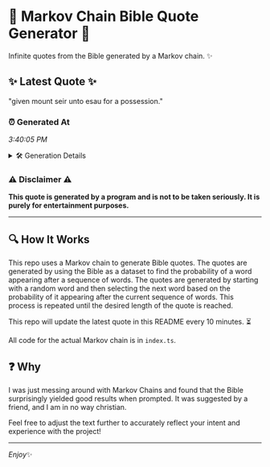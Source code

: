 # 📖 Markov Chain Bible Quote Generator 📖

Infinite quotes from the Bible generated by a Markov chain. ✨

## ✨ Latest Quote ✨
"given mount seir unto esau for a possession."

### ⏰ Generated At
*3:40:05 PM*

<details>
    <summary>🛠️ Generation Details</summary>
    <p>
        <strong>🌱 Seed:</strong> given<br>
        <strong>🔄 Iterations:</strong> 7<br>
        <strong>📜 Context History:</strong><br>[ given ]: mount<br>[ given, mount ]: seir<br>[ given, mount, seir ]: unto<br>[ given, mount, seir, unto ]: esau<br>[ given, mount, seir, unto, esau ]: for<br>[ given, mount, seir, unto, esau, for ]: a<br>[ mount, seir, unto, esau, for, a ]: possession.<br>
    </p>
</details>

### ⚠️ Disclaimer ⚠️
**This quote is generated by a program and is not to be taken seriously. It is purely for entertainment purposes.**

---

## 🔍 How It Works

This repo uses a Markov chain to generate Bible quotes. The quotes are generated by using the Bible as a dataset to find the probability of a word appearing after a sequence of words. The quotes are generated by starting with a random word and then selecting the next word based on the probability of it appearing after the current sequence of words. This process is repeated until the desired length of the quote is reached.

This repo will update the latest quote in this README every 10 minutes. ⏳

All code for the actual Markov chain is in `index.ts`.

## ❓ Why

I was just messing around with Markov Chains and found that the Bible surprisingly yielded good results when prompted. 
It was suggested by a friend, and I am in no way christian.

Feel free to adjust the text further to accurately reflect your intent and experience with the project!

---

*Enjoy*✨
